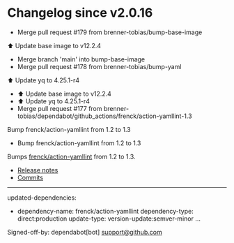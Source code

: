 # Changelog since v2.0.16
- Merge pull request #179 from brenner-tobias/bump-base-image

⬆️ Update base image to v12.2.4 
- Merge branch 'main' into bump-base-image 
- Merge pull request #178 from brenner-tobias/bump-yaml

⬆️ Update yq to 4.25.1-r4 
- ⬆️ Update base image to v12.2.4 
- ⬆️ Update yq to 4.25.1-r4 
- Merge pull request #177 from brenner-tobias/dependabot/github_actions/frenck/action-yamllint-1.3

Bump frenck/action-yamllint from 1.2 to 1.3 
- Bump frenck/action-yamllint from 1.2 to 1.3

Bumps [frenck/action-yamllint](https://github.com/frenck/action-yamllint) from 1.2 to 1.3.
- [Release notes](https://github.com/frenck/action-yamllint/releases)
- [Commits](https://github.com/frenck/action-yamllint/compare/v1.2...v1.3)

---
updated-dependencies:
- dependency-name: frenck/action-yamllint
  dependency-type: direct:production
  update-type: version-update:semver-minor
...

Signed-off-by: dependabot[bot] <support@github.com> 
